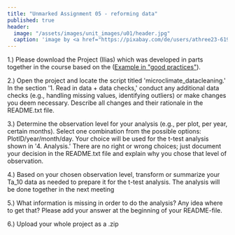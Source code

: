 ```yaml
---
title: "Unmarked Assignment 05 - reforming data"
published: true
header:
  image: "/assets/images/unit_images/u01/header.jpg"
  caption: 'image by <a href="https://pixabay.com/de/users/athree23-6195572/?utm_source=link-attribution&utm_medium=referral&utm_campaign=image&utm_content=4855963">Adrian</a> on <a href="https://pixabay.com/de//?utm_source=link-attribution&utm_medium=referral&utm_campaign=image&utm_content=4855963">Pixabay</a>'
---
```


1.) Please download the Project (Ilias) which was developed in parts together in the course based on the ([Example in "good practices"](/moer-bsc-base-r/unit12/unit12-good_practices_0engl.html)).  

2.) Open the project and locate the script titled 'microclimate_datacleaning.' In the section '1. Read in data + data checks,' conduct any additional data checks (e.g., handling missing values, identifying outliers) or make changes you deem necessary. Describe all changes and their rationale in the README.txt file.  

3.) Determine the observation level for your analysis (e.g., per plot, per year, certain months). Select one combination from the possible options: PlotID/year/month/day. Your choice will be used for the t-test analysis shown in '4. Analysis.' There are no right or wrong choices; just document your decision in the README.txt file and explain why you chose that level of observation.  

4.) Based on your chosen observation level, transform or summarize your Ta_10 data as needed to prepare it for the t-test analysis. The analysis will be done together in the next meeting 

5.) What information is missing in order to do the analysis? Any idea where to get that? Please add your answer at the beginning of your README-file.

6.) Upload your whole project as a .zip 